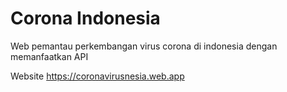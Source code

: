 # Corona Indonesia
 Web pemantau perkembangan virus corona di indonesia dengan memanfaatkan API 
 
Website https://coronavirusnesia.web.app
